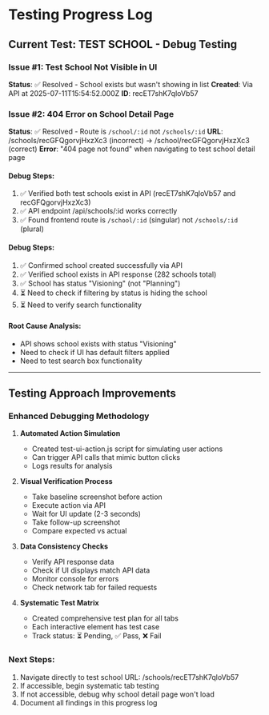# Testing Progress Log

## Current Test: TEST SCHOOL - Debug Testing

### Issue #1: Test School Not Visible in UI
**Status**: ✅ Resolved - School exists but wasn't showing in list
**Created**: Via API at 2025-07-11T15:54:52.000Z
**ID**: recET7shK7qloVb57

### Issue #2: 404 Error on School Detail Page
**Status**: ✅ Resolved - Route is `/school/:id` not `/schools/:id`
**URL**: /schools/recGFQgorvjHxzXc3 (incorrect) → /school/recGFQgorvjHxzXc3 (correct)
**Error**: "404 page not found" when navigating to test school detail page

#### Debug Steps:
1. ✅ Verified both test schools exist in API (recET7shK7qloVb57 and recGFQgorvjHxzXc3)
2. ✅ API endpoint /api/schools/:id works correctly
3. ✅ Found frontend route is `/school/:id` (singular) not `/schools/:id` (plural)

#### Debug Steps:
1. ✅ Confirmed school created successfully via API
2. ✅ Verified school exists in API response (282 schools total)
3. ✅ School has status "Visioning" (not "Planning")
4. ⏳ Need to check if filtering by status is hiding the school
5. ⏳ Need to verify search functionality

#### Root Cause Analysis:
- API shows school exists with status "Visioning"
- Need to check if UI has default filters applied
- Need to test search box functionality

---

## Testing Approach Improvements

### Enhanced Debugging Methodology

1. **Automated Action Simulation**
   - Created test-ui-action.js script for simulating user actions
   - Can trigger API calls that mimic button clicks
   - Logs results for analysis

2. **Visual Verification Process**
   - Take baseline screenshot before action
   - Execute action via API
   - Wait for UI update (2-3 seconds)
   - Take follow-up screenshot
   - Compare expected vs actual

3. **Data Consistency Checks**
   - Verify API response data
   - Check if UI displays match API data
   - Monitor console for errors
   - Check network tab for failed requests

4. **Systematic Test Matrix**
   - Created comprehensive test plan for all tabs
   - Each interactive element has test case
   - Track status: ⏳ Pending, ✅ Pass, ❌ Fail

### Next Steps:
1. Navigate directly to test school URL: /schools/recET7shK7qloVb57
2. If accessible, begin systematic tab testing
3. If not accessible, debug why school detail page won't load
4. Document all findings in this progress log